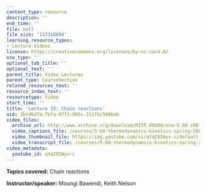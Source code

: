 ```yaml
---
content_type: resource
description: ''
end_time: ''
file: null
file_size: '117318694'
learning_resource_types:
- Lecture Videos
license: https://creativecommons.org/licenses/by-nc-sa/4.0/
ocw_type: ''
optional_tab_title: ''
optional_text: ''
parent_title: Video Lectures
parent_type: CourseSection
related_resources_text: ''
resource_index_text: ''
resourcetype: Video
start_time: ''
title: 'Lecture 33: Chain reactions'
uid: 3bc46d7a-7bfa-07f3-905c-211fbc568beb
video_files:
  archive_url: http://www.archive.org/download/MIT5.60S08/ocw-5_60-s08-lec33_300k.mp4
  video_captions_file: /courses/5-60-thermodynamics-kinetics-spring-2008/9b99569a75bb566f88af2fda12ddfe31_qYqI9IWyv-c.vtt
  video_thumbnail_file: https://img.youtube.com/vi/qYqI9IWyv-c/default.jpg
  video_transcript_file: /courses/5-60-thermodynamics-kinetics-spring-2008/398e07bb6696cba211b432cf1975ac36_qYqI9IWyv-c.pdf
video_metadata:
  youtube_id: qYqI9IWyv-c
---
```


**Topics covered:** Chain reactions

**Instructor/speaker:** Moungi Bawendi, Keith Nelson

